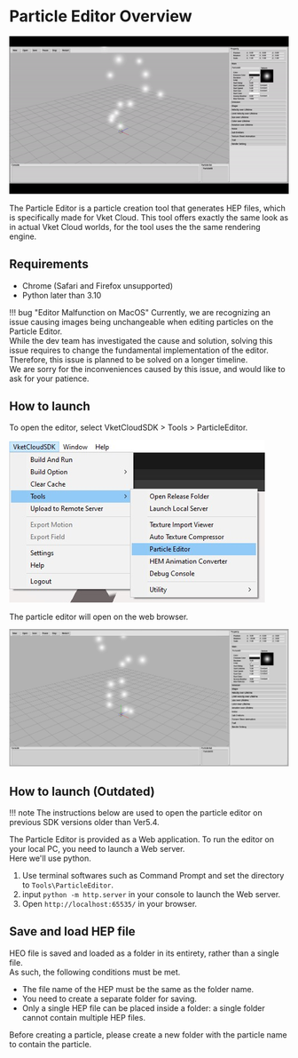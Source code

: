 # Particle Editor Overview

![pe_particleeditor_overview](pe_image/pe_particleeditor_overview.gif)

The Particle Editor is a particle creation tool that generates HEP files, which is specifically made for Vket Cloud.
This tool offers exactly the same look as in actual Vket Cloud worlds, for the tool uses the the same rendering engine.

## Requirements
- Chrome (Safari and Firefox unsupported)  
- Python later than 3.10

!!! bug "Editor Malfunction on MacOS"
    Currently, we are recognizing an issue causing images being unchangeable when editing particles on the Particle Editor. <br>
    While the dev team has investigated the cause and solution, solving this issue requires to change the fundamental implementation of the editor. Therefore, this issue is planned to be solved on a longer timeline.<br>
    We are sorry for the inconveniences caused by this issue, and would like to ask for your patience.

## How to launch

To open the editor, select VketCloudSDK > Tools > ParticleEditor.

![pe_about_particleeditor_1](pe_image/pe_about_particleeditor_1.jpg)

The particle editor will open on the web browser.

![pe_about_particleeditor_2](pe_image/pe_about_particleeditor_2.jpg)

## How to launch (Outdated)

!!! note
    The instructions below are used to open the particle editor on previous SDK versions older than Ver5.4.

The Particle Editor is provided as a Web application. To run the editor on your local PC, you need to launch a Web server.  
Here we'll use python.  
1. Use terminal softwares such as Command Prompt and set the directory to `Tools\ParticleEditor`.  
2. input `python -m http.server` in your console to launch the Web server.  
3. Open `http://localhost:65535/` in your browser.  

## Save and load HEP file
HEO file is saved and loaded as a folder in its entirety, rather than a single file.  
As such, the following conditions must be met.

- The file name of the HEP must be the same as the folder name.  
- You need to create a separate folder for saving.  
- Only a single HEP file can be placed inside a folder: a single folder cannot contain multiple HEP files.

Before creating a particle, please create a new folder with the particle name to contain the particle.